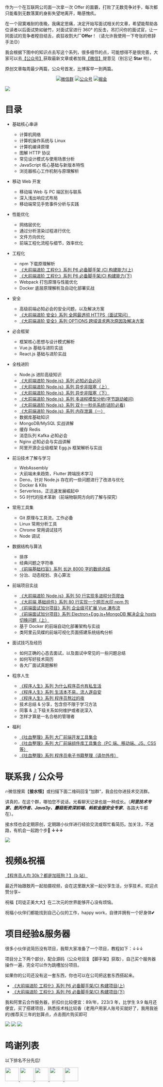 作为一个在互联网公司面一次拿一次 Offer 的面霸，打败了无数竞争对手，每次都只能看到无数落寞的身影失望地离开，略感愧疚。

在一个寂寞难耐的夜晚，我痛定思痛，决定开始写面试相关的文章，希望能帮助各位读者以后面试势如破竹，对面试官进行 360° 的反击，吊打问你的面试官，让一同面试的竞争者瞠目结舌，疯狂收割大厂**Offer**！（请允许我使用一下夸张的修辞手法😊）

我会根据下图中的知识点去写这个系列，很多细节的点，可能想得不是很完善，大家可以去[【公众号】](#公众号)获取最新文章或者加我[【微信】](#微信)提意见（别忘记 **Star** 哟）。 

原创文章每周最少两篇，公众号首发，比博客早一到两篇。

<p align="center">
  <a href="#公众号"><img src="https://img.shields.io/badge/WeChat-%E5%BE%AE%E4%BF%A1%E7%BE%A4-blue.svg" alt="微信群"></a>
  <a href="#公众号"><img src="https://img.shields.io/badge/%E5%85%AC%E4%BC%97%E5%8F%B7-%E6%8E%A5%E6%B0%B4%E6%80%AA-lightgrey.svg" alt="公众号"></a>
  <a href="https://juejin.im/user/5ba3d3f0f265da0af77517be/activities" ><img src="https://img.shields.io/badge/juejin-%E6%8E%98%E9%87%91-blue.svg" alt="掘金"></a>
</p>

![](http://jieshuiguai.oss-cn-hangzhou.aliyuncs.com/2020-07-26-113541.png)

# 目录

- 基础核心串讲

  - 计算机网络
  - 计算机操作系统与 Linux
  - 计算机编译原理
  - 图解 HTTP 协议
  - 常见设计模式与使用场景分析
  - JavaScript 核心基础与新版本特性
  - 浏览器核心工作机制与原理解析

 - 移动 Web 开发

   - 移动端 Web 与 PC 端区别与联系
   - 深入浅出响应式布局
   - 移动端常见手势事件分析与实践

- 性能优化
  - 网络层优化
  - 通过分析渲染过程进行优化
  - 文件方向优化
  - 前端工程化流程与细节，效率优化

- 工程化
  - npm 下载原理解析
  - [《大前端进阶 工程化》系列 P6 必备脚手架 /CI 构建能力(上)](https://mp.weixin.qq.com/s/4HeDZW5ND6-7wHny0J1TQw)
  - [《大前端进阶 工程化》系列 P6 必备脚手架/CI 构建能力(下)](https://mp.weixin.qq.com/s/vgcxF2MSVtbf-phfHI6GHw)
  - Webpack 打包原理与性能优化
  - Docker 底层原理解析及自动化部署实战

- 安全
  - 高级前端必知必会的安全问题，以及解决方案
  - [《大前端进阶 安全》系列 全网最透彻 HTTPS（面试常问）](https://mp.weixin.qq.com/s/uUGy94fp3x8khCTR0gZeJA)
  - [《大前端进阶 安全》系列 OPTIONS 跨域请求两次原因及解决方案](https://mp.weixin.qq.com/s/_wROgqTmWkCdnj9NIArGjQ)

- 必会框架
  - 框架核心思想与设计模式解析
  - Vue.js 基础与进阶实战
  - React.js 基础与进阶实战

- 全栈进阶

  - Node.js 进阶高级知识
  - [《大前端进阶 Node.js》系列 必知必会必问](https://mp.weixin.qq.com/s/94wxm57cd3fS96gixVAxMA)
  - [《大前端进阶 Node.js》系列 异步非阻塞（上）](https://mp.weixin.qq.com/s/gEhIa1OW_R61fb4RA6GE0g)
  - [《大前端进阶 Node.js》系列 异步非阻塞（下）](https://mp.weixin.qq.com/s/G_NMZ8MqFo9FTC0FLcOxCw)
  - [《大前端进阶 Node.js》系列 多进程模型分析(字节跳动被问)](https://mp.weixin.qq.com/s/wBiBZcdNobDoZbk-cLLyfw)
  - [《大前端进阶 Node.js》系列 双十一秒杀系统(进阶必看)](https://mp.weixin.qq.com/s/uWeAsJ-P253je15A49uKIQ)
  - [《大前端进阶 Node.js》系列 内存泄漏（一）](https://mp.weixin.qq.com/s/7d8KE7Iz8vFi8hA3YeXRUg)
  - 数据库基础知识
  - MongoDB/MySQL 实战讲解
  - 缓存 Redis
  - 消息队列 Kafka 必知必会
  - Nginx 必知必会与实战讲解
  - 阿里开源企业级框架 Egg.js 框架解析与实战

- 前沿技术了解与学习

  - WebAssembly
  - 大前端未来趋势，Flutter 跨端技术学习
  - Deno，针对 Node.js 存在的一些问题进行了改进与优化
  - Docker & K8s
  - Serverless，正迅速发展崛起中
  - 5G 时代的技术革新（前端物联网方向的了解与探究）

- 常用工具集

  - Git 原理与工具流，工作必备
  - Linux 常用分析工具
  - Chrome 常用调试技巧
  - Node 调试

- 数据结构与算法

  - 排序
  - 经典问题之字符串
  - [《前端基础扫盲》系列 长达 8000 字的数组总结](https://mp.weixin.qq.com/s/8F-IEQTNsg4sVwriXSH-Zw)
  - 分治、动态规划、贪心算法

- 前端项目实战

  - [《大前端进阶 Node.js》系列 50 行实现多进程分页爬虫](https://mp.weixin.qq.com/s/FAtD6F-V-f-UdsM1LYS3eg)
  - [《大前端 基础组件》系列 80 行实现一个网页水印 npm 包](https://mp.weixin.qq.com/s/eKv98GLUmOL-YBpTPE1EnQ)
  - [《前端面试加分项目》系列 企业级可扩展 Vue 瀑布流](https://mp.weixin.qq.com/s/PbpciVrtZksfoJrBOePddA)
  - [《前端面试加分项目》系列 Electron+Egg.js+MongoDB 解决企业 hosts 切换问题（上）](https://mp.weixin.qq.com/s/4SjXHdLJTOIHifrbwdaTDw)
  - 基于 Docker 的前端自动化部署架构与实战
  - 类阿里云凤蝶的前端可视化页面搭建系统结构分析

- 面试技巧及经历

  - 如何正确的心态去面试，以及面试中常见的一些问题总结
  - 如何写好技术简历
  - 各大厂面试真题解析

- 程序人生

  - [《程序人生》系列 为什么程序员也有私生活](https://mp.weixin.qq.com/s/6ODkREakcoMP-8ZBDwWpxg)
  - [《程序人生》系列 生活本不易，流人遂自安](https://mp.weixin.qq.com/s/UaUY1OCr2iu5BBZHGNn0ZQ)
  - [《程序人生》系列 程序员熬过的夜](https://mp.weixin.qq.com/s/Af9FxlCt9Fkz4CFPRD8EtQ)
  - 技术总结 & 分享，包含但不限于学习方法
  - 同事 & 上下级关系如何维护或者说深入
  - 怎样才算是一名合格的管理者

- 福利
  - [《吐血整理》系列 大厂前端开发工具集合](https://juejin.im/post/5e78ef4e5188255e2e20f37a)
  - [《吐血整理》系列 大厂前端组件库工具集合（PC 端、移动端、JS、CSS 等）](https://juejin.im/post/5e7b70b651882535fb1d5cc4)
  - [《吐血整理》系列 程序员电子书籍整理（请勿外传）](https://github.com/ponkans/F2E/blob/master/docs/welfare/%E7%94%B5%E5%AD%90%E4%B9%A6.md)

<a name="微信"></a>  <a name="公众号"></a>

# 联系我 / 公众号

🔥微信搜索【**接水怪**】或扫描下面二维码回复”加群“，我会拉你进技术交流群。

讲真的，在这个群，哪怕您不说话，光看聊天记录也是一种成长。（***阿里技术专家、敖丙作者、Java3y、蘑菇街资深前端、蚂蚁金服安全专家***、各路大牛都在）。

接水怪也会定期原创，定期跟小伙伴进行经验交流或帮忙看简历。加关注，不迷路，有机会一起跑个步🏃 **↓↓↓**

![](http://jieshuiguai.oss-cn-hangzhou.aliyuncs.com/2020-06-06-100533.jpg)

# 视频&祝福

[【程序员人均 30k？都是加班狗？】（b 站）](https://www.bilibili.com/video/av96544065?from=search&seid=11074237081222262622)

最近开始跟敖丙一起拍摄视频，会在这里跟大家一起分享生活，分享技术，欢迎点赞分享~

祝福【司徒正美大大】在二次元的世界能够开心没有烦恼。

祝福小伙伴们都能找到自己心仪的工作，happy work，自律并拥有一个好身体💕

# 项目经验&服务器

很多小伙伴说简历没有项目，我帮大家准备了一个项目，教程如下：↓↓↓

项目分上下两个部分，配合源码（公众号回复【脚手架】获取），自己买个服务器操作一遍，完全可以作为跳槽加分项目。

如果你的公司还没有这一套东西，你也可以在公司把这套东西搭起来。

+ [《大前端进阶 工程化》系列 P6 必备脚手架/CI 构建项目(上)](https://mp.weixin.qq.com/s/4HeDZW5ND6-7wHny0J1TQw)
+ [《大前端进阶 工程化》系列 P6 必备脚手架/CI 构建项目(下)](https://mp.weixin.qq.com/s/vgcxF2MSVtbf-phfHI6GHw)

我和阿里云合作服务器，折扣价比较便宜：89/年，223/3 年，比学生 9.9 每月还便宜，买了搭建项目，熟悉技术栈比较香（老用户用家人账号买就好了，我用我爸的)推荐买三年的划算点，点击图片购买即可

<p align="center">
</p>
<a  href="https://www.aliyun.com/minisite/goods?userCode=8klr4ywh&share_source=copy_link" ><img src="https://tva1.sinaimg.cn/large/00831rSTly1gcs6ndx952j307v0b0t9k.jpg"width="" style="margin: 0 auto;"/></a>
<a  href="https://www.aliyun.com/minisite/goods?userCode=8klr4ywh&share_source=copy_link" ><img src="https://tva1.sinaimg.cn/large/00831rSTly1gcs6omhe3mj307p0b2754.jpg"width="" style="margin: 0 auto;"/></a>
<a  href="https://www.aliyun.com/minisite/goods?userCode=8klr4ywh&share_source=copy_link" ><img src="https://tva1.sinaimg.cn/large/00831rSTly1gcs6tnpvs9j307s0b0aau.jpg"width="" style="margin: 0 auto;"/></a>

# 鸣谢列表

以下排名不分先后!

<p align="left">
  <a href="https://github.com/40huo?tab=repositories" >
    <img src="https://avatars0.githubusercontent.com/u/13835420?s=460&v=4" width="45px">
  </a>
  <a href="https://github.com/AobingJava" >
    <img src="https://avatars0.githubusercontent.com/u/41898583?s=460&v=4" width="45px">
  </a>
  <a href="https://github.com/HiwinCN?tab=repositories" >
    <img src="https://avatars0.githubusercontent.com/u/15690319?s=460&v=4" width="45px">
  </a>
  <a href="https://github.com/LuoYangYY" >
      <img src="https://avatars3.githubusercontent.com/u/10624483?s=460&u=ee9ee2954f0bfa15d218377a21159729b14dfc02&v=4" width="45px">
  </a>
  <a href="https://github.com/liwei2222/" >
        <img src="https://avatars2.githubusercontent.com/u/33387749?s=460&u=7f1c9f73813c5e9a294bdf84b97e7780877a58f4&v=4" width="45px">
    </a>
</p>
